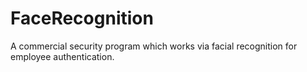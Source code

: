 # FaceRecognition
A commercial security program which works via facial recognition for employee authentication.
